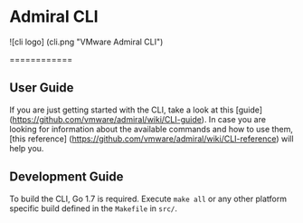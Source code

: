 # Admiral CLI

![cli logo] (cli.png "VMware Admiral CLI")

============

## User Guide
If you are just getting started with the CLI, take a look at this [guide] (https://github.com/vmware/admiral/wiki/CLI-guide).
In case you are looking for information about the available commands and how to use them, [this reference] (https://github.com/vmware/admiral/wiki/CLI-reference) will help you.

## Development Guide

To build the CLI, Go 1.7 is required. Execute `make all` or any other platform specific build defined in the `Makefile` in `src/`.